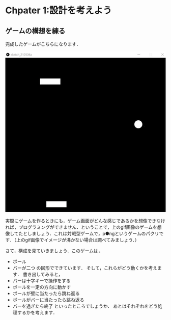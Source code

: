 # Chpater 1:設計を考えよう

## ゲームの構想を練る
完成したゲームがこちらになります．

![pong](img/pong.gif "pong")

実際にゲームを作るときにも，ゲーム画面がどんな感じであるかを想像できなければ，プログラミングができません．ということで，上のgif画像のゲームを想像してたとしましょう．これは対戦型ゲームで，p●ngというゲームのパクリです．（上のgif画像でイメージが沸かない場合は調べてみましょう．）

さて，構成を見ていきましょう．このゲームは，
- ボール
- バーが二つ
の図形でできています．
そして，これらがどう動くかを考えます．
書き出してみると，
- バーは十字キーで操作をする
- ボールを一定の方向に動かす
- ボールが壁に当たったら跳ね返る
- ボールがバーに当たったら跳ね返る
- バーを過ぎたら終了
といったところでしょうか．
あとはそれぞれをどう処理するかを考えます．
